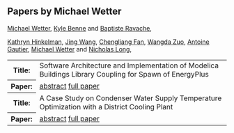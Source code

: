 ## Papers by Michael Wetter
<table><a href="/proceedings/authors/MichaelWetter">Michael Wetter</a>, <a href="/proceedings/authors/KyleBenne">Kyle Benne</a> and <a href="/proceedings/authors/BaptisteRavache">Baptiste Ravache</a>, </td>
</tr>
<tr><th>Title:</th>
<td>Software Architecture and Implementation of Modelica Buildings Library Coupling for Spawn of EnergyPlus</td>
</tr>
<tr><th>Paper:</th>
<td><a href="/abstracts/abstract_4B_2">abstract</a> <a href="/proceedings/papers/Modelica2021session4B_paper2.pdf">full paper</a></td>
</tr>

<a href="/proceedings/authors/KathrynHinkelman">Kathryn Hinkelman</a>, <a href="/proceedings/authors/JingWang">Jing Wang</a>, <a href="/proceedings/authors/ChengliangFan">Chengliang Fan</a>, <a href="/proceedings/authors/WangdaZuo">Wangda Zuo</a>, <a href="/proceedings/authors/AntoineGautier">Antoine Gautier</a>, <a href="/proceedings/authors/MichaelWetter">Michael Wetter</a> and <a href="/proceedings/authors/NicholasLong">Nicholas Long</a>, </td>
</tr>
<tr><th>Title:</th>
<td>A Case Study on Condenser Water Supply Temperature Optimization with a District Cooling Plant</td>
</tr>
<tr><th>Paper:</th>
<td><a href="/abstracts/abstract_7B_4">abstract</a> <a href="/proceedings/papers/Modelica2021session7B_paper4.pdf">full paper</a></td>
</tr>
</table>